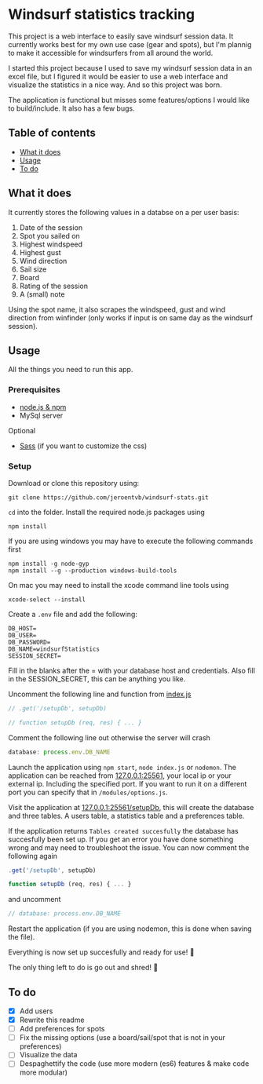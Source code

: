 # Windsurf statistics tracking
This project is a web interface to easily save windsurf session data.
It currently works best for my own use case (gear and spots), but I'm plannig to make it accessible for windsurfers from all around the world.

I started this project because I used to save my windsurf session data in an excel file, but I figured it would be easier to use a web interface and visualize the statistics in a nice way. And so this project was born.

The application is functional but misses some features/options I would like to build/include. It also has a few bugs.

## Table of contents
* [What it does](#what-it-does)
* [Usage](#usage)
* [To do](#to-do)

## What it does
It currently stores the following values in a databse on a per user basis:
1. Date of the session
2. Spot you sailed on
3. Highest windspeed
4. Highest gust
5. Wind direction
6. Sail size
7. Board
8. Rating of the session
9. A (small) note

Using the spot name, it also scrapes the windspeed, gust and wind direction from winfinder (only works if input is on same day as the windsurf session).

## Usage
All the things you need to run this app.

### Prerequisites
* [node.js & npm](https://nodejs.org/en/)
* MySql server

Optional
* [Sass](https://sass-lang.com/) (if you want to customize the css)

### Setup
Download or clone this repository using:
```
git clone https://github.com/jeroentvb/windsurf-stats.git
```
`cd` into the folder.
Install the required node.js packages using
```
npm install
```
If you are using windows you may have to execute the following commands first
```
npm install -g node-gyp
npm install --g --production windows-build-tools
```
On mac you may need to install the xcode command line tools using
```
xcode-select --install
```

Create a `.env` file and add the following:
```
DB_HOST=
DB_USER=
DB_PASSWORD=
DB_NAME=windsurfStatistics
SESSION_SECRET=
```
Fill in the blanks after the = with your database host and credentials. Also fill in the SESSION_SECRET, this can be anything you like.

Uncomment the following line and function from [index.js](index.js)
```js
// .get('/setupDb', setupDb)

// function setupDb (req, res) { ... }
```
Comment the following line out otherwise the server will crash
```js
database: process.env.DB_NAME
```
Launch the application using `npm start`, `node index.js` or `nodemon`.
The application can be reached from [127.0.0.1:25561](http://127.0.0.1:25561), your local ip or your external ip. Including the specified port. If you want to run it on a different port you can specify that in `/modules/options.js`.

Visit the application at [127.0.0.1:25561/setupDb](http://127.0.0.1:25561/setupDb), this will create the database and three tables. A users table, a statistics table and a preferences table.

If the application returns `Tables created succesfully` the database has succesfully been set up. If you get an error you have done something wrong and may need to troubleshoot the issue.
You can now comment the following again
```js
.get('/setupDb', setupDb)

function setupDb (req, res) { ... }
```
and uncomment
```js
// database: process.env.DB_NAME
```
Restart the application (if you are using nodemon, this is done when saving the file).

Everything is now set up succesfully and ready for use! 🎉

The only thing left to do is go out and shred! 🤙

## To do
- [x] Add users
- [x] Rewrite this readme
- [ ] Add preferences for spots
- [ ] Fix the missing options (use a board/sail/spot that is not in your preferences)
- [ ] Visualize the data
- [ ] Despaghettify the code (use more modern (es6) features & make code more modular)
